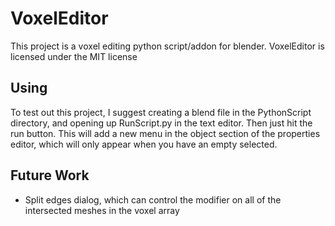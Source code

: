 VoxelEditor
===========

This project is a voxel editing python script/addon for blender.
VoxelEditor is licensed under the MIT license

Using
---------

To test out this project, I suggest creating a blend file in the PythonScript directory, and opening
up RunScript.py in the text editor. Then just hit the run button. This will add a new menu in the object
section of the properties editor, which will only appear when you have an empty selected.

Future Work
---------

* Split edges dialog, which can control the modifier on all of the intersected meshes in the voxel array
